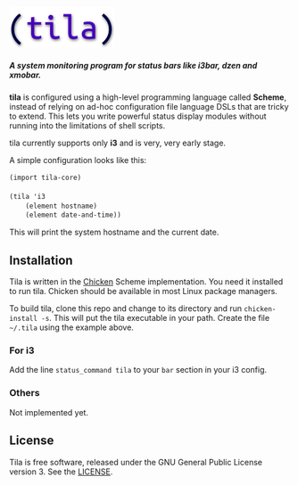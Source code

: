 ![tila](./doc/tila_small.png)

##### A system monitoring program for status bars like i3bar, dzen and xmobar.

**tila** is configured using a high-level programming language called **Scheme**,
instead of relying on ad-hoc configuration file language DSLs that are tricky to extend. This lets you write powerful status display modules without running into the limitations of shell scripts.

tila currently supports only **i3** and is very, very early stage.

A simple configuration looks like this:

```scheme
(import tila-core)

(tila 'i3
    (element hostname)
    (element date-and-time))
```

This will print the system hostname and the current date.

## Installation

Tila is written in the [Chicken](http://www.call-cc.org) Scheme
implementation. You need it installed to run tila. Chicken should be available in most Linux package managers.

To build tila, clone this repo and change to its directory and run
`chicken-install -s`. This will put the tila executable in your path. Create the
file `~/.tila` using the example above.

### For i3

Add the line `status_command tila` to your `bar` section in your i3 config.

### Others

Not implemented yet.

## License

Tila is free software, released under the GNU General Public License
version 3. See the [LICENSE](./LICENSE.md).
